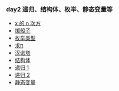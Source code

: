### day2 递归、结构体、枚举、静态变量等

- [x 的 n 次方](../../../../cppThings/practice/day2/2-1-x的n次方.cpp)
- [掷骰子]()
- [枚举类型]()
- [求π]()
- [汉诺塔]()
- [结构体]()
- [递归 1]()
- [递归 2]()
- [静态变量]()